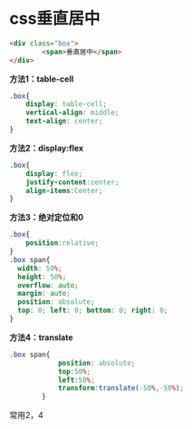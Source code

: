# css垂直居中

```html
<div class="box">
        <span>垂直居中</span>
</div>
```

**方法1：table-cell**

```css
.box{
    display: table-cell;
    vertical-align: middle;
    text-align: center;        
}
```

**方法2：display:flex**

```css
.box{
    display: flex;
    justify-content:center;
    align-items:Center;
}
```

**方法3：绝对定位和0**

```css
.box{
    position:relative;
}
.box span{
  width: 50%; 
  height: 50%;
  overflow: auto; 
  margin: auto; 
  position: absolute; 
  top: 0; left: 0; bottom: 0; right: 0; 
}
```

**方法4：translate**

```css
.box span{
            position: absolute;
            top:50%;
            left:50%;
            transform:translate(-50%,-50%);
        }
```

常用2，4

